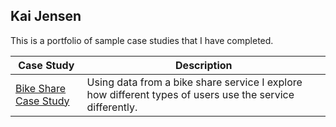 ## Kai Jensen

This is a portfolio of sample case studies that I have completed.

| Case Study | Description |
| --- | --- |
| [Bike Share Case Study](https://kaijensen1.github.io/Bike_Trip_Report.html) | Using data from a bike share service I explore how different types of users use the service differently. |



